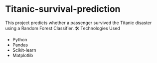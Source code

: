 # Titanic-survival-prediction
This project predicts whether a passenger survived the Titanic disaster using a Random Forest Classifier.
 🛠 Technologies Used
- Python
- Pandas
- Scikit-learn
- Matplotlib
